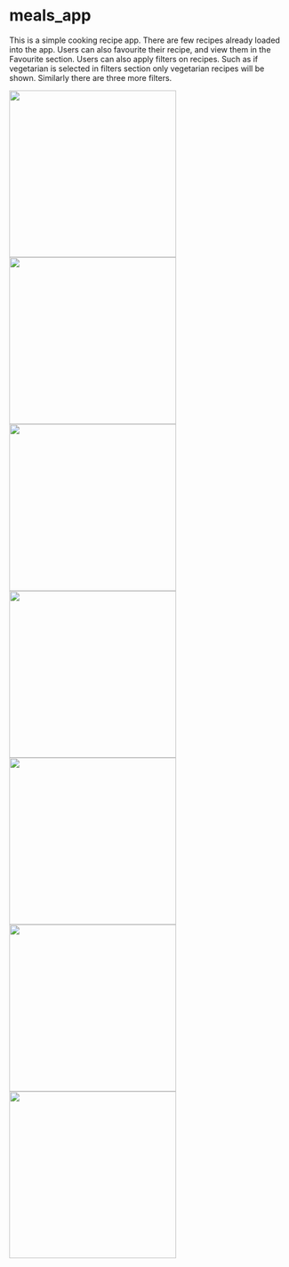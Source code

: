 # meals_app

This is a simple cooking recipe app. There are few recipes already loaded into the app. Users can also favourite their recipe, and view them in the Favourite section. Users can also apply filters on recipes. Such as if vegetarian is selected in filters section only vegetarian recipes will be shown. Similarly there are three more filters.

<img src="https://user-images.githubusercontent.com/96539582/226186497-d291dfbe-06f6-4bb7-9f12-87c547477a44.jpg" width=300px>
<img src="https://user-images.githubusercontent.com/96539582/226186502-3b1c93fe-585e-4b06-8b38-7f66e2aef663.jpg" width=300px>
<img src="https://user-images.githubusercontent.com/96539582/226186506-3d18bf85-88cc-4b0b-ab9b-0aeaca9bbe57.jpg" width=300px>
<img src="https://user-images.githubusercontent.com/96539582/226186508-31e1eae7-982e-4c84-b79d-ca23ae0aa559.jpg" width=300px>
<img src="https://user-images.githubusercontent.com/96539582/226186510-959df4db-5064-497b-b316-7c4eac1b03ad.jpg" width=300px>
<img src="https://user-images.githubusercontent.com/96539582/226186512-293199e5-ea7a-403d-8608-0e9a74a0e9bb.jpg" width=300px>
<img src="https://user-images.githubusercontent.com/96539582/226186514-4f62802d-7535-4807-b932-6885e964eaf4.jpg" width=300px>
